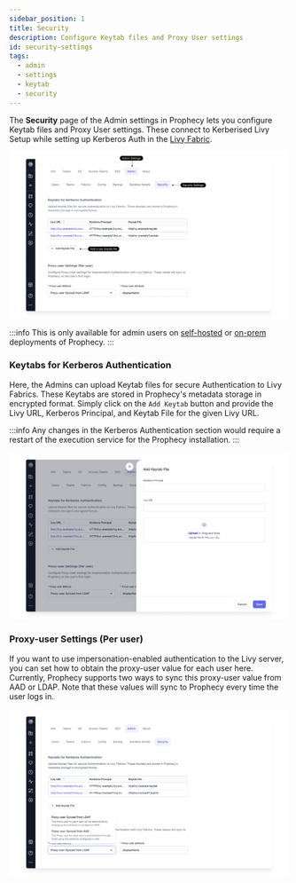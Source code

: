 ```yaml
---
sidebar_position: 1
title: Security
description: Configure Keytab files and Proxy User settings
id: security-settings
tags:
  - admin
  - settings
  - keytab
  - security
---
```


The **Security** page of the Admin settings in Prophecy lets you configure Keytab files and Proxy User settings.
These connect to Kerberised Livy Setup while setting up Kerberos Auth in the [Livy Fabric](/docs/Spark/fabrics/livy.md).

![admin_settings](img/Admin_Settings.png)

:::info
This is only available for admin users on [self-hosted](../prophecy-deployment#self-hosted) or [on-prem](../prophecy-deployment) deployments of Prophecy.
:::

### Keytabs for Kerberos Authentication

Here, the Admins can upload Keytab files for secure Authentication to Livy Fabrics. These Keytabs are stored in Prophecy's metadata storage in encrypted format.
Simply click on the `Add Keytab` button and provide the Livy URL, Kerberos Principal, and Keytab File for the given Livy URL.

:::info
Any changes in the Kerberos Authentication section would require a restart of the execution service for the Prophecy installation.
:::

![keytab](img/Keytab.png)

### Proxy-user Settings (Per user)

If you want to use impersonation-enabled authentication to the Livy server, you can set how to obtain the proxy-user value for each user here.
Currently, Prophecy supports two ways to sync this proxy-user value from AAD or LDAP.
Note that these values will sync to Prophecy every time the user logs in.

![proxy-user](img/proxy-settings.png)
